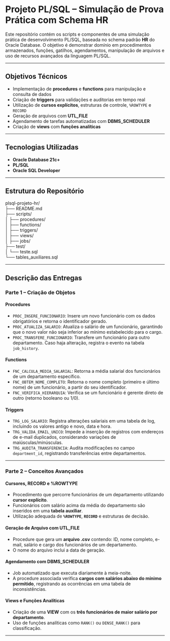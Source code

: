 # Projeto PL/SQL – Simulação de Prova Prática com Schema HR

Este repositório contém os scripts e componentes de uma simulação prática de desenvolvimento PL/SQL, baseada no schema padrão **HR** do Oracle Database. O objetivo é demonstrar domínio em procedimentos armazenados, funções, gatilhos, agendamentos, manipulação de arquivos e uso de recursos avançados da linguagem PL/SQL.

---

## Objetivos Técnicos

- Implementação de **procedures** e **functions** para manipulação e consulta de dados
- Criação de **triggers** para validações e auditorias em tempo real
- Utilização de **cursos explícitos**, estruturas de controle, `%ROWTYPE` e `RECORD`
- Geração de arquivos com **UTL_FILE**
- Agendamento de tarefas automatizadas com **DBMS_SCHEDULER**
- Criação de **views** com **funções analíticas**

---

## Tecnologias Utilizadas

- **Oracle Database 21c+**
- **PL/SQL**
- **Oracle SQL Developer**

---

## Estrutura do Repositório

plsql-projeto-hr/ \
├── README.md \
├── scripts/ \
│ ├── procedures/ \
│ ├── functions/ \
│ ├── triggers/ \
│ ├── views/ \
│ ├── jobs/ \
├── test/ \
│ └── teste.sql \
└── tables_auxiliares.sql


---

## Descrição das Entregas

### Parte 1 – Criação de Objetos

#### Procedures

- `PROC_INSERE_FUNCIONARIO`: Insere um novo funcionário com os dados obrigatórios e retorna o identificador gerado.
- `PROC_ATUALIZA_SALARIO`: Atualiza o salário de um funcionário, garantindo que o novo valor não seja inferior ao mínimo estabelecido para o cargo.
- `PROC_TRANSFERE_FUNCIONARIO`: Transfere um funcionário para outro departamento. Caso haja alteração, registra o evento na tabela `job_history`.

#### Functions

- `FNC_CALCULA_MEDIA_SALARIAL`: Retorna a média salarial dos funcionários de um departamento específico.
- `FNC_OBTEM_NOME_COMPLETO`: Retorna o nome completo (primeiro e último nome) de um funcionário, a partir do seu identificador.
- `FNC_VERIFICA_HIERARQUIA`: Verifica se um funcionário é gerente direto de outro (retorno booleano ou 1/0).

#### Triggers

- `TRG_LOG_SALARIO`: Registra alterações salariais em uma tabela de log, incluindo os valores antigo e novo, data e hora.
- `TRG_VALIDA_EMAIL_UNICO`: Impede a inserção de registros com endereços de e-mail duplicados, considerando variações de maiúsculas/minúsculas.
- `TRG_AUDITA_TRANSFERENCIA`: Audita modificações no campo `department_id`, registrando transferências entre departamentos.

---

### Parte 2 – Conceitos Avançados

#### Cursores, RECORD e %ROWTYPE

- Procedimento que percorre funcionários de um departamento utilizando **cursor explícito**.
- Funcionários com salário acima da média do departamento são inseridos em uma **tabela auxiliar**.
- Utilização adequada de **`%ROWTYPE`**, **`RECORD`** e estruturas de decisão.

#### Geração de Arquivo com UTL_FILE

- Procedure que gera um **arquivo .csv** contendo: ID, nome completo, e-mail, salário e cargo dos funcionários de um departamento.
- O nome do arquivo inclui a data de geração.

#### Agendamento com DBMS_SCHEDULER

- Job automatizado que executa diariamente à meia-noite.
- A procedure associada verifica **cargos com salários abaixo do mínimo permitido**, registrando as ocorrências em uma tabela de inconsistências.

#### Views e Funções Analíticas

- Criação de uma **VIEW** com os **três funcionários de maior salário por departamento**.
- Uso de funções analíticas como `RANK()` ou `DENSE_RANK()` para classificação.

---




